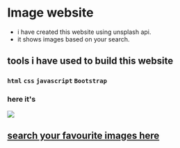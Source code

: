 # Image website
* i have created this website using unsplash api.
* it shows images based on your search.
## tools i have used to build this website
### `html` `css` `javascript` `Bootstrap`

### here it's
<img src='./assets/images/unsplash.png'>

## [search your favourite images here](https://nidhisharma63.github.io/unsplash-clone/)